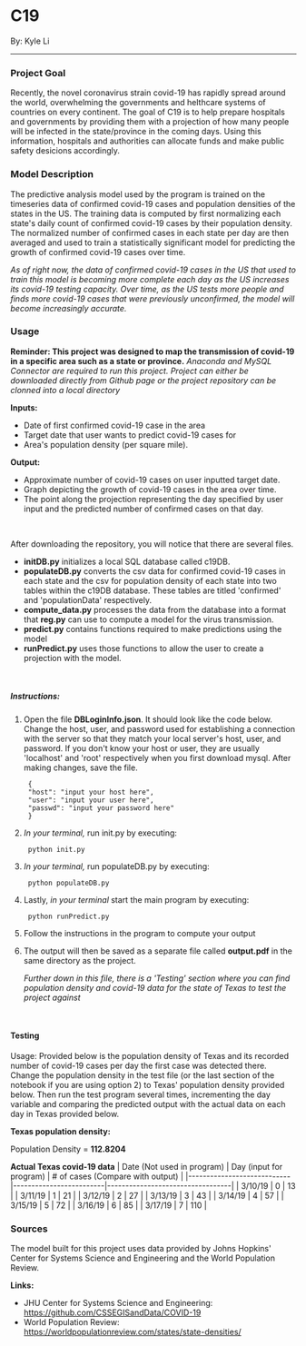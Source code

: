 # C19
By: Kyle Li

-----

### Project Goal
Recently, the novel coronavirus strain covid-19 has rapidly spread around the world, overwhelming the governments and helthcare systems of countries on every continent. The goal of C19 is to help prepare hospitals and governments by providing them with a projection of how many people will be infected in the state/province in the coming days. Using this information, hospitals and authorities can allocate funds and make public safety desicions accordingly.

### Model Description
The predictive analysis model used by the program is trained on the timeseries data of confirmed covid-19 cases and population densities of the states in the US. The training data is computed by first normalizing each state's daily count of confirmed covid-19 cases by their population density. The normalized number of confirmed cases in each state per day are then averaged and used to train a statistically significant model for predicting the growth of confirmed covid-19 cases over time.

*As of right now, the data of confirmed covid-19 cases in the US that used to train this model is becoming more complete each day as the US increases its covid-19 testing capacity. Over time, as the US tests more people and finds more covid-19 cases that were previously unconfirmed, the model will become increasingly accurate.*

### Usage
**Reminder: This project was designed to map the transmission of covid-19 in a specific area such as a state or province.**
*Anaconda and MySQL Connector are required to run this project. Project can either be downloaded directly from Github page or the project repository can be clonned into a local directory*

**Inputs:**
- Date of first confirmed covid-19 case in the area
- Target date that user wants to predict covid-19 cases for
- Area's population density (per square mile).

**Output:**
- Approximate number of covid-19 cases on user inputted target date.
- Graph depicting the growth of covid-19 cases in the area over time.
- The point along the projection representing the day specified by user input and the predicted number of confirmed cases on that day.
 
&nbsp;

After downloading the repository, you will notice that there are several files.
- **initDB.py** initializes a local SQL database called c19DB.
- **populateDB.py** converts the csv data for confirmed covid-19 cases in each state and the csv for population density of each state into two tables within the c19DB database. These tables are titled 'confirmed' and 'populationData' respectively.
- **compute_data.py** processes the data from the database into a format that **reg.py** can use to compute a model for the virus transmission.
- **predict.py** contains functions required to make predictions using the model
- **runPredict.py** uses those functions to allow the user to create a projection with the model.

&nbsp;
##### Instructions:
1. Open the file **DBLoginInfo.json**. It should look like the code below. Change the host, user, and password used for establishing a connection with the server so that they match your local server's host, user, and password. If you don't know your host or user, they are usually 'localhost' and 'root' respectively when you first download mysql. After making changes, save the file.

        {
        "host": "input your host here",
        "user": "input your user here",
        "passwd": "input your password here"
        }

2. *In your terminal,* run init.py by executing:

        python init.py

3. *In your terminal,* run populateDB.py by executing:

        python populateDB.py

4. Lastly, *in your terminal* start the main program by executing:

        python runPredict.py

5. Follow the instructions in the program to compute your output

6. The output will then be saved as a separate file called **output.pdf** in the same directory as the project.

    *Further down in this file, there is a 'Testing' section where you can find population density and covid-19 data for the state of Texas to test the project against*

&nbsp;
#### Testing
Usage: Provided below is the population density of Texas and its recorded number of covid-19 cases per day the first case was detected there. Change the population density in the test file (or the last section of the notebook if you are using option 2) to Texas' population density provided below. Then run the test program several times, incrementing the day variable and comparing the predicted output with the actual data on each day in Texas provided below.


**Texas population density:**

Population Density = **112.8204**


**Actual Texas covid-19 data**
| Date (Not used in program) | Day (input for program) | # of cases (Compare with output) |
|----------------------------|-------------------------|----------------------------------|
|           3/10/19          |            0            |                13                |
|           3/11/19          |            1            |                21                |
|           3/12/19          |            2            |                27                |
|           3/13/19          |            3            |                43                |
|           3/14/19          |            4            |                57                |
|           3/15/19          |            5            |                72                |
|           3/16/19          |            6            |                85                |
|           3/17/19          |            7            |                110               |
### Sources
The model built for this project uses data provided by Johns Hopkins' Center for Systems Science and Engineering and the World Population Review.

**Links:**
- JHU Center for Systems Science and Engineering: https://github.com/CSSEGISandData/COVID-19
- World Population Review: https://worldpopulationreview.com/states/state-densities/